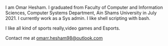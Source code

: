 I am Omar Hesham. I graduated from Faculty of Computer and Information Sciences, Computer Systems Department,  Ain Shams University in July 2021. I currently work as a Sys admin. I like shell scripting with bash.

I like all kind of sports really,video games and Esports.

Contact me at omarr.hesham98@outlook.com

<!---
Tsmbtw/Tsmbtw is a ✨ special ✨ repository because its `README.md` (this file) appears on your GitHub profile.
You can click the Preview link to take a look at your changes.
--->
